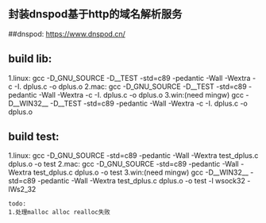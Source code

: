 ## 封装dnspod基于http的域名解析服务
##dnspod: https://www.dnspod.cn/

## build lib:
1.linux:
    gcc -D_GNU_SOURCE -D__TEST -std=c89 -pedantic -Wall -Wextra -c -I. dplus.c -o dplus.o
2.mac:
    gcc -D_GNU_SOURCE -D__TEST -std=c89 -pedantic -Wall -Wextra -c -I. dplus.c -o dplus.o
3.win:(need mingw)
    gcc -D__WIN32__ -D__TEST -std=c89 -pedantic -Wall -Wextra -c -I. dplus.c -o dplus.o

## build test:
1.linux:
    gcc -D_GNU_SOURCE -std=c89 -pedantic -Wall -Wextra test_dplus.c dplus.o -o test
2.mac:
    gcc -D_GNU_SOURCE -std=c89 -pedantic -Wall -Wextra test_dplus.c dplus.o -o test
3.win:(need mingw)
    gcc -D__WIN32__ -std=c89 -pedantic -Wall -Wextra test_dplus.c dplus.o -o test -l wsock32 -lWs2_32
	
	
    todo:
    1.处理malloc alloc realloc失败
